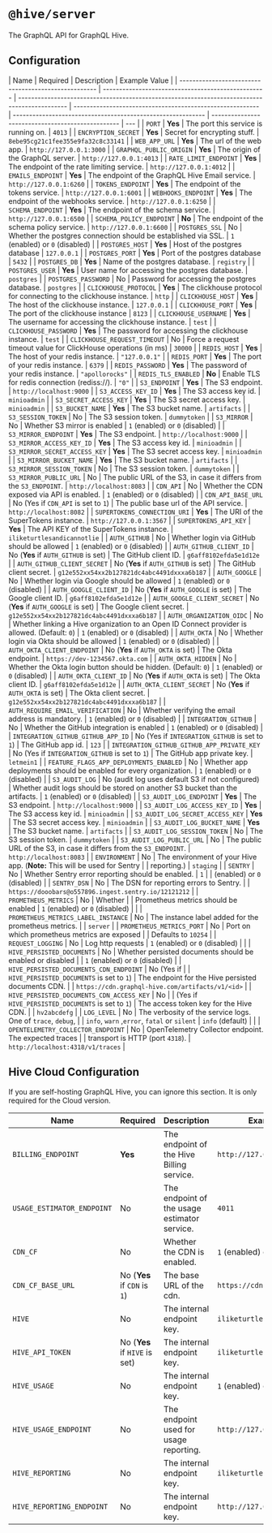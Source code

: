 # `@hive/server`

The GraphQL API for GraphQL Hive.

## Configuration

| Name                                                 | Required                                           | Description                                                                                   | Example Value                                             |
| ---------------------------------------------------- | -------------------------------------------------- | --------------------------------------------------------------------------------------------- | --------------------------------------------------------- | ----------------------------------------------------------- | ------------------------------------------------- | --- |
| `PORT`                                               | **Yes**                                            | The port this service is running on.                                                          | `4013`                                                    |
| `ENCRYPTION_SECRET`                                  | **Yes**                                            | Secret for encrypting stuff.                                                                  | `8ebe95cg21c1fee355e9fa32c8c33141`                        |
| `WEB_APP_URL`                                        | **Yes**                                            | The url of the web app.                                                                       | `http://127.0.0.1:3000`                                   |
| `GRAPHQL_PUBLIC_ORIGIN`                              | **Yes**                                            | The origin of the GraphQL server.                                                             | `http://127.0.0.1:4013`                                   |
| `RATE_LIMIT_ENDPOINT`                                | **Yes**                                            | The endpoint of the rate limiting service.                                                    | `http://127.0.0.1:4012`                                   |
| `EMAILS_ENDPOINT`                                    | **Yes**                                            | The endpoint of the GraphQL Hive Email service.                                               | `http://127.0.0.1:6260`                                   |
| `TOKENS_ENDPOINT`                                    | **Yes**                                            | The endpoint of the tokens service.                                                           | `http://127.0.0.1:6001`                                   |
| `WEBHOOKS_ENDPOINT`                                  | **Yes**                                            | The endpoint of the webhooks service.                                                         | `http://127.0.0.1:6250`                                   |
| `SCHEMA_ENDPOINT`                                    | **Yes**                                            | The endpoint of the schema service.                                                           | `http://127.0.0.1:6500`                                   |
| `SCHEMA_POLICY_ENDPOINT`                             | **No**                                             | The endpoint of the schema policy service.                                                    | `http://127.0.0.1:6600`                                   |
| `POSTGRES_SSL`                                       | No                                                 | Whether the postgres connection should be established via SSL.                                | `1` (enabled) or `0` (disabled)                           |
| `POSTGRES_HOST`                                      | **Yes**                                            | Host of the postgres database                                                                 | `127.0.0.1`                                               |
| `POSTGRES_PORT`                                      | **Yes**                                            | Port of the postgres database                                                                 | `5432`                                                    |
| `POSTGRES_DB`                                        | **Yes**                                            | Name of the postgres database.                                                                | `registry`                                                |
| `POSTGRES_USER`                                      | **Yes**                                            | User name for accessing the postgres database.                                                | `postgres`                                                |
| `POSTGRES_PASSWORD`                                  | No                                                 | Password for accessing the postgres database.                                                 | `postgres`                                                |
| `CLICKHOUSE_PROTOCOL`                                | **Yes**                                            | The clickhouse protocol for connecting to the clickhouse instance.                            | `http`                                                    |
| `CLICKHOUSE_HOST`                                    | **Yes**                                            | The host of the clickhouse instance.                                                          | `127.0.0.1`                                               |
| `CLICKHOUSE_PORT`                                    | **Yes**                                            | The port of the clickhouse instance                                                           | `8123`                                                    |
| `CLICKHOUSE_USERNAME`                                | **Yes**                                            | The username for accessing the clickhouse instance.                                           | `test`                                                    |
| `CLICKHOUSE_PASSWORD`                                | **Yes**                                            | The password for accessing the clickhouse instance.                                           | `test`                                                    |
| `CLICKHOUSE_REQUEST_TIMEOUT`                         | No                                                 | Force a request timeout value for ClickHouse operations (in ms)                               | `30000`                                                   |
| `REDIS_HOST`                                         | **Yes**                                            | The host of your redis instance.                                                              | `"127.0.0.1"`                                             |
| `REDIS_PORT`                                         | **Yes**                                            | The port of your redis instance.                                                              | `6379`                                                    |
| `REDIS_PASSWORD`                                     | **Yes**                                            | The password of your redis instance.                                                          | `"apollorocks"`                                           |
| `REDIS_TLS_ENABLED`                                  | **No**                                             | Enable TLS for redis connection (rediss://).                                                  | `"0"`                                                     |
| `S3_ENDPOINT`                                        | **Yes**                                            | The S3 endpoint.                                                                              | `http://localhost:9000`                                   |
| `S3_ACCESS_KEY_ID`                                   | **Yes**                                            | The S3 access key id.                                                                         | `minioadmin`                                              |
| `S3_SECRET_ACCESS_KEY`                               | **Yes**                                            | The S3 secret access key.                                                                     | `minioadmin`                                              |
| `S3_BUCKET_NAME`                                     | **Yes**                                            | The S3 bucket name.                                                                           | `artifacts`                                               |
| `S3_SESSION_TOKEN`                                   | No                                                 | The S3 session token.                                                                         | `dummytoken`                                              |
| `S3_MIRROR`                                          | No                                                 | Whether S3 mirror is enabled                                                                  | `1` (enabled) or `0` (disabled)                           |
| `S3_MIRROR_ENDPOINT`                                 | **Yes**                                            | The S3 endpoint.                                                                              | `http://localhost:9000`                                   |
| `S3_MIRROR_ACCESS_KEY_ID`                            | **Yes**                                            | The S3 access key id.                                                                         | `minioadmin`                                              |
| `S3_MIRROR_SECRET_ACCESS_KEY`                        | **Yes**                                            | The S3 secret access key.                                                                     | `minioadmin`                                              |
| `S3_MIRROR_BUCKET_NAME`                              | **Yes**                                            | The S3 bucket name.                                                                           | `artifacts`                                               |
| `S3_MIRROR_SESSION_TOKEN`                            | No                                                 | The S3 session token.                                                                         | `dummytoken`                                              |
| `S3_MIRROR_PUBLIC_URL`                               | No                                                 | The public URL of the S3, in case it differs from the `S3_ENDPOINT`.                          | `http://localhost:8083`                                   |
| `CDN_API`                                            | No                                                 | Whether the CDN exposed via API is enabled.                                                   | `1` (enabled) or `0` (disabled)                           |
| `CDN_API_BASE_URL`                                   | No (Yes if `CDN_API` is set to `1`)                | The public base url of the API service.                                                       | `http://localhost:8082`                                   |
| `SUPERTOKENS_CONNECTION_URI`                         | **Yes**                                            | The URI of the SuperTokens instance.                                                          | `http://127.0.0.1:3567`                                   |
| `SUPERTOKENS_API_KEY`                                | **Yes**                                            | The API KEY of the SuperTokens instance.                                                      | `iliketurtlesandicannotlie`                               |
| `AUTH_GITHUB`                                        | No                                                 | Whether login via GitHub should be allowed                                                    | `1` (enabled) or `0` (disabled)                           |
| `AUTH_GITHUB_CLIENT_ID`                              | No (**Yes** if `AUTH_GITHUB` is set)               | The GitHub client ID.                                                                         | `g6aff8102efda5e1d12e`                                    |
| `AUTH_GITHUB_CLIENT_SECRET`                          | No (**Yes** if `AUTH_GITHUB` is set)               | The GitHub client secret.                                                                     | `g12e552xx54xx2b127821dc4abc4491dxxxa6b187`               |
| `AUTH_GOOGLE`                                        | No                                                 | Whether login via Google should be allowed                                                    | `1` (enabled) or `0` (disabled)                           |
| `AUTH_GOOGLE_CLIENT_ID`                              | No (**Yes** if `AUTH_GOOGLE` is set)               | The Google client ID.                                                                         | `g6aff8102efda5e1d12e`                                    |
| `AUTH_GOOGLE_CLIENT_SECRET`                          | No (**Yes** if `AUTH_GOOGLE` is set)               | The Google client secret.                                                                     | `g12e552xx54xx2b127821dc4abc4491dxxxa6b187`               |
| `AUTH_ORGANIZATION_OIDC`                             | No                                                 | Whether linking a Hive organization to an Open ID Connect provider is allowed. (Default: `0`) | `1` (enabled) or `0` (disabled)                           |
| `AUTH_OKTA`                                          | No                                                 | Whether login via Okta should be allowed                                                      | `1` (enabled) or `0` (disabled)                           |
| `AUTH_OKTA_CLIENT_ENDPOINT`                          | No (**Yes** if `AUTH_OKTA` is set)                 | The Okta endpoint.                                                                            | `https://dev-1234567.okta.com`                            |
| `AUTH_OKTA_HIDDEN`                                   | No                                                 | Whether the Okta login button should be hidden. (Default: `0`)                                | `1` (enabled) or `0` (disabled)                           |
| `AUTH_OKTA_CLIENT_ID`                                | No (**Yes** if `AUTH_OKTA` is set)                 | The Okta client ID.                                                                           | `g6aff8102efda5e1d12e`                                    |
| `AUTH_OKTA_CLIENT_SECRET`                            | No (**Yes** if `AUTH_OKTA` is set)                 | The Okta client secret.                                                                       | `g12e552xx54xx2b127821dc4abc4491dxxxa6b187`               |
| `AUTH_REQUIRE_EMAIL_VERIFICATION`                    | No                                                 | Whether verifying the email address is mandatory.                                             | `1` (enabled) or `0` (disabled)                           |
| `INTEGRATION_GITHUB`                                 | No                                                 | Whether the GitHub integration is enabled                                                     | `1` (enabled) or `0` (disabled)                           |
| `INTEGRATION_GITHUB_GITHUB_APP_ID`                   | No (Yes if `INTEGRATION_GITHUB` is set to `1`)     | The GitHub app id.                                                                            | `123`                                                     |
| `INTEGRATION_GITHUB_GITHUB_APP_PRIVATE_KEY`          | No (Yes if `INTEGRATION_GITHUB` is set to `1`)     | The GitHub app private key.                                                                   | `letmein1`                                                |
| `FEATURE_FLAGS_APP_DEPLOYMENTS_ENABLED`              | No                                                 | Whether app deployments should be enabled for every organization.                             | `1` (enabled) or `0` (disabled)                           |
| `S3_AUDIT_LOG`                                       | No (audit log uses default S3 if not configured)   | Whether audit logs should be stored on another S3 bucket than the artifacts.                  | `1` (enabled) or `0` (disabled)                           |
| `S3_AUDIT_LOG_ENDPOINT`                              | **Yes**                                            | The S3 endpoint.                                                                              | `http://localhost:9000`                                   |
| `S3_AUDIT_LOG_ACCESS_KEY_ID`                         | **Yes**                                            | The S3 access key id.                                                                         | `minioadmin`                                              |
| `S3_AUDIT_LOG_SECRET_ACCESS_KEY`                     | **Yes**                                            | The S3 secret access key.                                                                     | `minioadmin`                                              |
| `S3_AUDIT_LOG_BUCKET_NAME`                           | **Yes**                                            | The S3 bucket name.                                                                           | `artifacts`                                               |
| `S3_AUDIT_LOG_SESSION_TOKEN`                         | No                                                 | The S3 session token.                                                                         | `dummytoken`                                              |
| `S3_AUDIT_LOG_PUBLIC_URL`                            | No                                                 | The public URL of the S3, in case it differs from the `S3_ENDPOINT`.                          | `http://localhost:8083`                                   |
| `ENVIRONMENT`                                        | No                                                 | The environment of your Hive app. (**Note:** This will be used for Sentry                     |
| reporting.)                                          | `staging`                                          |                                                                                               | `SENTRY`                                                  | No                                                          | Whether Sentry error reporting should be enabled. | `1` |
| (enabled) or `0` (disabled)                          |                                                    | `SENTRY_DSN`                                                                                  | No                                                        | The DSN for reporting errors to Sentry.                     |
| `https://dooobars@o557896.ingest.sentry.io/12121212` |                                                    | `PROMETHEUS_METRICS`                                                                          | No                                                        | Whether                                                     |
| Prometheus metrics should be enabled                 | `1` (enabled) or `0` (disabled)                    |                                                                                               |
| `PROMETHEUS_METRICS_LABEL_INSTANCE`                  | No                                                 | The instance label added for the prometheus metrics.                                          |
| `server`                                             |                                                    | `PROMETHEUS_METRICS_PORT`                                                                     | No                                                        | Port on which prometheus metrics are exposed                |
| Defaults to `10254`                                  |                                                    | `REQUEST_LOGGING`                                                                             | No                                                        | Log http requests                                           | `1` (enabled) or `0` (disabled)                   |
|                                                      | `HIVE_PERSISTED_DOCUMENTS`                         | No                                                                                            | Whether persisted documents should be enabled or disabled |
| `1` (enabled) or `0` (disabled)                      |                                                    | `HIVE_PERSISTED_DOCUMENTS_CDN_ENDPOINT`                                                       | No (Yes if                                                |
| `HIVE_PERSISTED_DOCUMENTS` is set to `1`)            | The endpoint for the Hive persisted documents CDN. |
| `https://cdn.graphql-hive.com/artifacts/v1/<id>`     |                                                    | `HIVE_PERSISTED_DOCUMENTS_CDN_ACCESS_KEY`                                                     | No                                                        |
| (Yes if `HIVE_PERSISTED_DOCUMENTS` is set to `1`)    | The access token key for the Hive CDN.             |
| `hv2abcdefg`                                         |                                                    | `LOG_LEVEL`                                                                                   | No                                                        | The verbosity of the service logs. One of `trace`, `debug`, |
| `info`, `warn` ,`error`, `fatal` or `silent`         | `info` (default)                                   |                                                                                               |
| `OPENTELEMETRY_COLLECTOR_ENDPOINT`                   | No                                                 | OpenTelemetry Collector endpoint. The expected traces                                         |
| transport is HTTP (port `4318`).                     | `http://localhost:4318/v1/traces`                  |

## Hive Cloud Configuration

If you are self-hosting GraphQL Hive, you can ignore this section. It is only required for the Cloud
version.

| Name                       | Required                      | Description                                  | Example Value                   |
| -------------------------- | ----------------------------- | -------------------------------------------- | ------------------------------- |
| `BILLING_ENDPOINT`         | **Yes**                       | The endpoint of the Hive Billing service.    | `http://127.0.0.1:4013`         |
| `USAGE_ESTIMATOR_ENDPOINT` | No                            | The endpoint of the usage estimator service. | `4011`                          |
| `CDN_CF`                   | No                            | Whether the CDN is enabled.                  | `1` (enabled) or `0` (disabled) |
| `CDN_CF_BASE_URL`          | No (**Yes** if `CDN` is `1`)  | The base URL of the cdn.                     | `https://cdn.graphql-hive.com`  |
| `HIVE`                     | No                            | The internal endpoint key.                   | `iliketurtles`                  |
| `HIVE_API_TOKEN`           | No (**Yes** if `HIVE` is set) | The internal endpoint key.                   | `iliketurtles`                  |
| `HIVE_USAGE`               | No                            | The internal endpoint key.                   | `1` (enabled) or `0` (disabled) |
| `HIVE_USAGE_ENDPOINT`      | No                            | The endpoint used for usage reporting.       | `http://127.0.0.1:4001`         |
| `HIVE_REPORTING`           | No                            | The internal endpoint key.                   | `iliketurtles`                  |
| `HIVE_REPORTING_ENDPOINT`  | No                            | The internal endpoint key.                   | `http://127.0.0.1:4000/graphql` |
